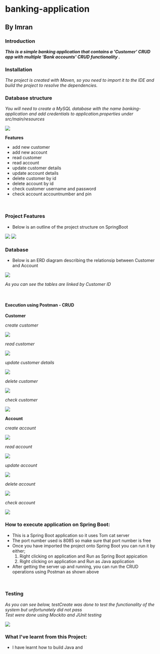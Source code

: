 # banking-application
## By Imran
### Introduction
**_This is a simple banking application that contains a 'Customer' CRUD app with multiple 'Bank accounts' CRUD functionality ._**
<br>

### Installation
*The project is created with Maven, so you need to import it to the IDE and build the project to resolve the dependencies.*

### Database structure
*You will need to create a MySQL database with the name banking-application and add credentials to application.properties under src/main/resources*

<img src=https://github.com/imranow/banking-application/blob/main/assets/app_properties.png>
<br>

**Features**
* add new customer
* add new account
* read customer
* read account
* update customer details
* update account details
* delete customer by id
* delete account by id
* check customer username and password
* check account accountnumber and pin

<br>

### Project Features
* Below is an outline of the project structure on SpringBoot

<img src =https://github.com/imranow/banking-application/blob/main/assets/bank_fullscreen1.png>
<img src =https://github.com/imranow/banking-application/blob/main/assets/bank_fullscreen2.png>

<br>

### Database
* Below is an ERD diagram describing the relationsip between Customer and Account

<img src=https://github.com/imranow/banking-application/blob/main/assets/mysql_diagram.png>

*As you can see the tables are linked by Customer ID*

<br>

#### Execution using Postman - CRUD

**Customer**

*create customer*

<img src =https://github.com/imranow/banking-application/blob/main/assets/Customer_create.png>

*read customer*

<img src = https://github.com/imranow/banking-application/blob/main/assets/customer_read.png>

*update customer details*

<img src=https://github.com/imranow/banking-application/blob/main/assets/customer_update.png>

*delete customer*

<img src=https://github.com/imranow/banking-application/blob/main/assets/customer_delete.png>

*check customer*

<img src=https://github.com/imranow/banking-application/blob/main/assets/customer_checkusernamepassword.png>

<br>

**Account**

*create account*

<img src=https://github.com/imranow/banking-application/blob/main/assets/account_create.png>

*read account*

<img src=https://github.com/imranow/banking-application/blob/main/assets/account_readaccountnumber.png>

*update account*

<img src=https://github.com/imranow/banking-application/blob/main/assets/account_updatewithid.png>

*delete account*

<img src=https://github.com/imranow/banking-application/blob/main/assets/account_delete.png>

*check account*

<img src=https://github.com/imranow/banking-application/blob/main/assets/account_checkaccountnumber.png>

<br>

### How to execute application on Spring Boot:

* This is a Spring Boot application so it uses Tom cat server
* The port number used is 8085 so make sure that port number is free
* Once you have imported the project onto Spring Boot you can run it by either; 
  1. Right clicking on application and Run as Spring Boot appication
  2. Right clicking on application and Run as Java application
* After getting the server up and running, you can run the CRUD operations using Postman as shown above

<br>

### Testing

*As you can see below, testCreate was done to test the functionality of the system but unfortunately did not pass*
<br>
*Test were done using Mockito and JUnit testing*

<img src=https://github.com/imranow/banking-application/blob/main/assets/Junit_test.png>

<br>

### What I've learnt from this Project:

* I have learnt how to build Java  and 






